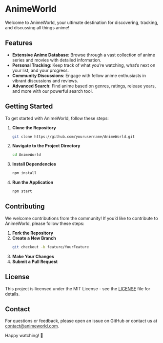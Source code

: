 # AnimeWorld

Welcome to AnimeWorld, your ultimate destination for discovering, tracking, and discussing all things anime!

## Features

- **Extensive Anime Database**: Browse through a vast collection of anime series and movies with detailed information.
- **Personal Tracking**: Keep track of what you’re watching, what’s next on your list, and your progress.
- **Community Discussions**: Engage with fellow anime enthusiasts in vibrant discussions and reviews.
- **Advanced Search**: Find anime based on genres, ratings, release years, and more with our powerful search tool.

## Getting Started

To get started with AnimeWorld, follow these steps:

1. **Clone the Repository**
   ```bash
   git clone https://github.com/yourusername/AnimeWorld.git
   ```

2. **Navigate to the Project Directory**
   ```bash
   cd AnimeWorld
   ```

3. **Install Dependencies**
   ```bash
   npm install
   ```

4. **Run the Application**
   ```bash
   npm start
   ```

## Contributing

We welcome contributions from the community! If you’d like to contribute to AnimeWorld, please follow these steps:

1. **Fork the Repository**
2. **Create a New Branch**
   ```bash
   git checkout -b feature/YourFeature
   ```
3. **Make Your Changes**
4. **Submit a Pull Request**

## License

This project is licensed under the MIT License - see the [LICENSE](LICENSE) file for details.

## Contact

For questions or feedback, please open an issue on GitHub or contact us at [contact@animeworld.com](mailto:contact@animeworld.com).

Happy watching! 🌟

